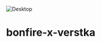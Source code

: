 ![Desktop](https://user-images.githubusercontent.com/70536667/115140432-c05bc680-a050-11eb-8cd4-8e7cf59ac5de.png)
# bonfire-x-verstka

